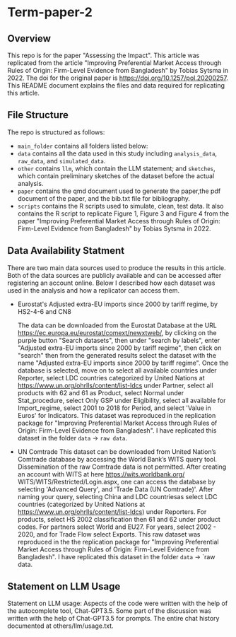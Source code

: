 # Term-paper-2
## Overview
This repo is for the paper "Assessing the Impact". This article was replicated from the article "Improving Preferential Market Access through Rules of Origin: Firm-Level Evidence from Bangladesh" by Tobias Sytsma in 2022. The doi for the original paper is https://doi.org/10.1257/pol.20200257. This README document explains the files and data required for replicating this article. 

## File Structure
The repo is structured as follows: 

-   `main_folder` contains all folders listed below:
-   `data` contains all the data used in this study including `analysis_data`, `raw_data`, and `simulated_data`.
-   `other` contains `llm`, which contain the LLM statement; and `sketches`, which contain preliminary sketches of the dataset before the actual analysis. 
-   `paper` contains the qmd document used to generate the paper,the pdf document of the paper, and the bib.txt file for bibliography. 
-   `scripts` contains the R scripts used to simulate, clean, test data. It also contains the R script to replicate Figure 1, Figure 3 and Figure 4 from the paper "Improving Preferential Market Access through Rules of Origin: Firm-Level Evidence from Bangladesh" by Tobias Sytsma in 2022.

## Data Availability Statment
There are two main data sources used to produce the results in this article. Both of the data sources are publicly available and can be accessed after registering an account online. Below I described how each dataset was used in the analysis and how a replicator can access them. 

- Eurostat's Adjusted extra-EU imports since 2000 by tariff regime, by HS2-4-6 and CN8

  The data can be downloaded from the Eurostat Database at the URL https://ec.europa.eu/eurostat/comext/newxtweb/, by clicking on the purple button "Search datasets", then under "search by labels", enter "Adjusted extra-EU imports since 2000 by tariff regime", then click on "search" then from the generated results select the dataset with the name "Adjusted extra-EU imports since 2000 by tariff regime". Once the database is selected, move on to select all available countries under Reporter, select LDC countries categorized by United Nations at https://www.un.org/ohrlls/content/list-ldcs under Partner, select all products with 62 and 61 as Product, select Normal under Stat_procedure, select Only GSP under Eligibility, select all available for Import_regime, select 2001 to 2018 for Period, and select 'Value in Euros' for Indicators. 
  This dataset was reproduced in the replication package for "Improving Preferential Market Access through Rules of Origin: Firm-Level Evidence from Bangladesh". I have replicated this dataset in the folder `data` -> `raw data`. 
  
- UN Comtrade
  This dataset can be downloaded from United Nation’s Comtrade database by accessing the World Bank’s WITS query tool. Dissemination of the raw Comtrade data is not permitted. After creating an account with WITS at here https://wits.worldbank.org/ WITS/WITS/Restricted/Login.aspx, one can access the database by selecting 'Advanced Query', and 'Trade Data (UN Comtrade)'. After naming your query, selecting China and LDC countriesas select LDC countries (categorized by United Nations at https://www.un.org/ohrlls/content/list-ldcs) under Reporters. For products, select HS 2002 classification then 61 and 62 under product codes. For partners select World and EU27. For years, select 2002 - 2020, and for Trade Flow select Exports. This raw dataset was reproduced in the the replication package for "Improving Preferential Market Access through Rules of Origin: Firm-Level Evidence from Bangladesh". I have replicated this dataset in the folder `data` -> `raw data. 


## Statement on LLM Usage
Statement on LLM usage: Aspects of the code were written with the help of the autocomplete tool, Chat-GPT3.5. Some part of the discussion was written with the help of Chat-GPT3.5 for prompts.  The entire chat history documented at others/llm/usage.txt.
